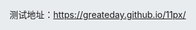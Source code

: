 测试地址：https://greateday.github.io/11px/

<html lang="zh-cn">

<head>
    <!-- Required meta tags -->
    <meta charset="utf-8">
    <meta name="viewport" content="width=device-width, initial-scale=1, shrink-to-fit=no"><!-- Bootstrap CSS -->
    <link rel="stylesheet" href="https://cdn.jsdelivr.net/npm/bootstrap@4.5.0/dist/css/bootstrap.min.css"
        integrity="sha384-9aIt2nRpC12Uk9gS9baDl411NQApFmC26EwAOH8WgZl5MYYxFfc+NcPb1dKGj7Sk" crossorigin="anonymous"
        type="text/css">
    <style type="text/css" media="all">
        html,
        body {
            height: 100%;
            background-color: rgb(233, 236, 239);
        }

        body {
            display: flex;
            align-items: center;
            justify-content: center;
        }

        .container {
            height: 60%;
        }

        .main {
            max-width: 648px;
            margin: auto;
        }

        .title {
            text-align: center;
            font-weight: 300;
            font-size: 2.1rem;
        }

        .label {
            font-weight: 300;
            text-align: center;
            font-size: 1.06rem;
        }

        .label1 {
            font-weight: 300;
            text-align: center;
            font-size: 1.2rem;
        }

        .rights {
            position: absolute;
            margin: auto;
            width: 100%;
            max-width: 648px;
            text-align: center;
            bottom: 20%;
        }

        @media (min-width: 768px) {
            .title {
                text-align: center;
                font-weight: 300;
                font-size: 3rem;
            }

            .label {
                font-weight: 300;
                text-align: center;
                font-size: 1.06rem;
            }

            .label1 {
                font-weight: 300;
                text-align: center;
                font-size: 1.3rem;
            }
        }
    </style>
    <title>
        天翼云盘快速下载
    </title>
</head>

<body>

    <div class="container">
        <h2 class="title">
            天翼云盘快速下载
        </h2>
        <h6 class="label1">精准像素 www.11px.cn</h6>
        <h6 class="label">若没有分享密码则无需填写</h6>
        <div class="main mt-4">
            <form action="https://api.zzux.net/189/down.php" method="get" accept-charset="utf-8">
                <div class="form-row">
                    <div class="col-9">
                        <input type="url" name="url" class="form-control" placeholder="天翼云盘分享链接" required>
                    </div>
                    <div class="col-3">
                        <input type="text" name="password" class="form-control" placeholder="分享密码">
                    </div>
                </div>
                <div class="float-right" style="width: 120px;margin-top: 15px;">
                    <button type="submit" class="btn btn-info btn-block">立即下载</button>
                </div>
            </form>
            <div class="rights">
                <hr />
                接口由 <a href="https://www.11px.cn" target="_blank">精准像素</a> 提供
            </div>
        </div>

    </div>

    <!-- Optional JavaScript -->
    <!-- jQuery first, then Popper.js, then Bootstrap JS -->
    <script src="https://cdn.jsdelivr.net/npm/jquery@3.5.1/dist/jquery.slim.min.js"
        integrity="sha384-DfXdz2htPH0lsSSs5nCTpuj/zy4C+OGpamoFVy38MVBnE+IbbVYUew+OrCXaRkfj" crossorigin="anonymous"
        type="text/javascript">
        </script>
    <script src="https://cdn.jsdelivr.net/npm/popper.js@1.16.0/dist/umd/popper.min.js"
        integrity="sha384-Q6E9RHvbIyZFJoft+2mJbHaEWldlvI9IOYy5n3zV9zzTtmI3UksdQRVvoxMfooAo" crossorigin="anonymous"
        type="text/javascript">
        </script>
    <script src="https://cdn.jsdelivr.net/npm/bootstrap@4.5.0/dist/js/bootstrap.min.js"
        integrity="sha384-OgVRvuATP1z7JjHLkuOU7Xw704+h835Lr+6QL9UvYjZE3Ipu6Tp75j7Bh/kR0JKI" crossorigin="anonymous"
        type="text/javascript">
        </script>
</body>

</html>


测试地址：https://greateday.github.io/11px/
